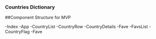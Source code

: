 ### Countries Dictionary

##Component Structure for MVP

-Index 
  -App
    -CountryList
      -CountryRow
        -CountryDetails
        -Fave
    -FavsList
      -CountryFlag
      -Fave

    